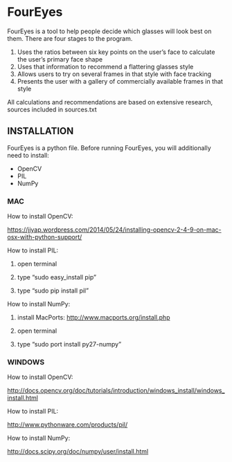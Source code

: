 # FourEyes
FourEyes is a tool to help people decide which glasses will look best on them. There are four stages to the program.

1. Uses the ratios between six key points on the user’s face to calculate the user’s primary face shape 
2. Uses that information to recommend a flattering glasses style
3. Allows users to try on several frames in that style with face tracking
4. Presents the user with a gallery of commercially available frames in that style

All calculations and recommendations are based on extensive research, sources included in sources.txt

## INSTALLATION
FourEyes is a python file. Before running FourEyes, you will additionally need to install:
* OpenCV
* PIL
* NumPy

### MAC

How to install OpenCV:

https://jjyap.wordpress.com/2014/05/24/installing-opencv-2-4-9-on-mac-osx-with-python-support/


How to install PIL:

1. open terminal

2. type “sudo easy_install pip”

3. type “sudo pip install pil”


How to install NumPy:

1. install MacPorts: http://www.macports.org/install.php

2. open terminal

3. type “sudo port install py27-numpy”


### WINDOWS
How to install OpenCV:

http://docs.opencv.org/doc/tutorials/introduction/windows_install/windows_install.html

How to install PIL:

http://www.pythonware.com/products/pil/

How to install NumPy:

http://docs.scipy.org/doc/numpy/user/install.html